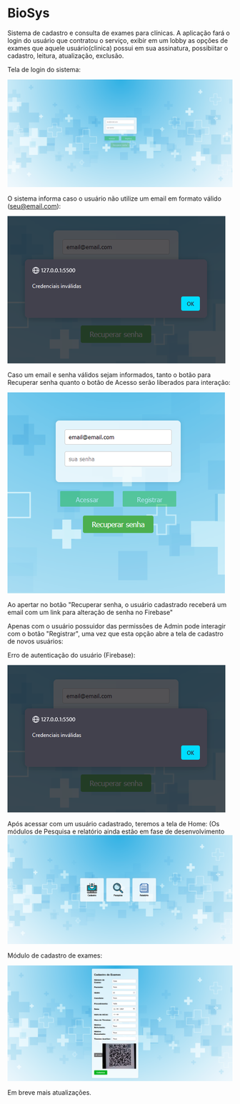 # BioSys
 Sistema de cadastro e consulta de exames para clínicas.
 A aplicação fará o login do usuário que contratou o serviço, exibir em um lobby as opções de exames que aquele usuário(clinica) possui em sua assinatura, possibiitar o cadastro, leitura, atualização, exclusão.

Tela de login do sistema:


![print1](https://raw.githubusercontent.com/TiagoTLM/BioSys/main/img/telaInicial.png)

O sistema informa caso o usuário não utilize um email em formato válido (seu@email.com):


![print2](https://raw.githubusercontent.com/TiagoTLM/BioSys/main/img/erroLogin.png)

Caso um email e senha válidos sejam informados, tanto o botão para Recuperar senha quanto o botão de Acesso serão liberados para interação:


![print3](https://raw.githubusercontent.com/TiagoTLM/BioSys/main/img/recupSenha.png)


Ao apertar no botão "Recuperar senha, o usuário cadastrado receberá um email com um link para alteração de senha no Firebase"

Apenas com o usuário possuidor das permissões de Admin pode interagir com o botão "Registrar", uma vez que esta opção abre a tela de cadastro de novos usuários:

Erro de autenticação do usuário (Firebase):


![print5](https://raw.githubusercontent.com/TiagoTLM/BioSys/main/img/erroLogin.png)

Após acessar com um usuário cadastrado, teremos a tela de Home:
(Os módulos de Pesquisa e relatório ainda estão em fase de desenvolvimento
![print7](https://raw.githubusercontent.com/TiagoTLM/BioSys/main/img/home.png)

Módulo de cadastro de exames:


![print7](https://raw.githubusercontent.com/TiagoTLM/BioSys/main/img/cadastroExames.png)




Em breve mais atualizações.

